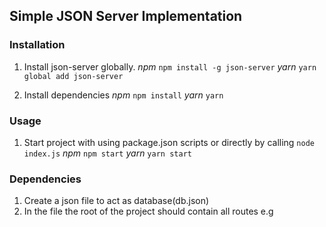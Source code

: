 ## Simple JSON Server Implementation
### Installation

1. Install json-server globally.
*npm*
```npm install -g json-server```
*yarn*
```yarn global add json-server```

2. Install dependencies
*npm*
```npm install```
*yarn*
```yarn```

### Usage

1. Start project with using package.json scripts or directly by calling ```node index.js```
*npm*
```npm start```
*yarn*
```yarn start```

### Dependencies

1. Create a json file to act as database(db.json)
2. In the file the root of the project should contain all routes e.g
